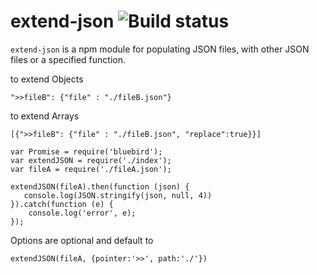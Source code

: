 extend-json ![Build status](https://travis-ci.org/wmonk/extend-json.svg?branch=master)
===========

`extend-json` is a npm module for populating JSON files, with other JSON files or a specified function.<br/>

to extend Objects
```
">>fileB": {"file" : "./fileB.json"}
```
to extend Arrays
```
[{">>fileB": {"file" : "./fileB.json", "replace":true}}]
```

```
var Promise = require('bluebird');
var extendJSON = require('./index');
var fileA = require('./fileA.json');

extendJSON(fileA).then(function (json) {
   console.log(JSON.stringify(json, null, 4))
}).catch(function (e) {
    console.log('error', e);
});
```

Options are optional and default to
```
extendJSON(fileA, {pointer:'>>', path:'./'})
```

